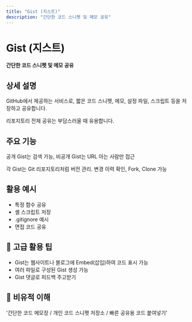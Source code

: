 ```yaml
---
title: "Gist (지스트)"
description: "간단한 코드 스니펫 및 메모 공유"
---
```


# Gist (지스트)

**간단한 코드 스니펫 및 메모 공유**

## 상세 설명

GitHub에서 제공하는 서비스로, 짧은 코드 스니펫, 메모, 설정 파일, 스크립트 등을 저장하고 공유합니다.

리포지토리 전체 공유는 부담스러울 때 유용합니다.

## 주요 기능

공개 Gist는 검색 가능, 비공개 Gist는 URL 아는 사람만 접근

각 Gist는 Git 리포지토리처럼 버전 관리. 변경 이력 확인, Fork, Clone 가능

## 활용 예시

- 특정 함수 공유
- 셸 스크립트 저장
- .gitignore 예시
- 면접 코드 공유

## 🚀 고급 활용 팁

- Gist는 웹사이트나 블로그에 Embed(삽입)하여 코드 표시 가능
- 여러 파일로 구성된 Gist 생성 가능
- Gist 댓글로 피드백 주고받기

## 📝 비유적 이해

'간단한 코드 메모장 / 개인 코드 스니펫 저장소 / 빠른 공유용 코드 붙여넣기'
